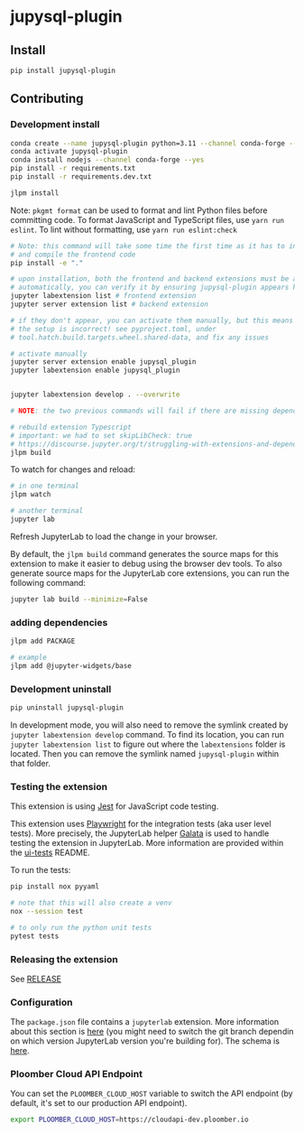 # jupysql-plugin
## Install

```bash
pip install jupysql-plugin
```

## Contributing

### Development install

```sh
conda create --name jupysql-plugin python=3.11 --channel conda-forge --yes
conda activate jupysql-plugin
conda install nodejs --channel conda-forge --yes
pip install -r requirements.txt
pip install -r requirements.dev.txt

jlpm install
```
Note: `pkgmt format` can be used to format and lint Python files before committing code. 
To format JavaScript and TypeScript files, use `yarn run eslint`. To lint without formatting,
use `yarn run eslint:check`

```bash
# Note: this command will take some time the first time as it has to install
# and compile the frontend code
pip install -e "."

# upon installation, both the frontend and backend extensions must be activated
# automatically, you can verify it by ensuring jupysql-plugin appears here:
jupyter labextension list # frontend extension
jupyter server extension list # backend extension

# if they don't appear, you can activate them manually, but this means that
# the setup is incorrect! see pyproject.toml, under
# tool.hatch.build.targets.wheel.shared-data, and fix any issues

# activate manually
jupyter server extension enable jupysql_plugin
jupyter labextension enable jupysql_plugin


jupyter labextension develop . --overwrite

# NOTE: the two previous commands will fail if there are missing dependencies

# rebuild extension Typescript
# important: we had to set skipLibCheck: true
# https://discourse.jupyter.org/t/struggling-with-extensions-and-dependencies-versions/19550
jlpm build
```

To watch for changes and reload:

```bash
# in one terminal
jlpm watch

# another terminal
jupyter lab
```

Refresh JupyterLab to load the change in your browser.

By default, the `jlpm build` command generates the source maps for this extension to make it easier to debug using the browser dev tools. To also generate source maps for the JupyterLab core extensions, you can run the following command:

```bash
jupyter lab build --minimize=False
```

### adding dependencies

```bash
jlpm add PACKAGE

# example
jlpm add @jupyter-widgets/base
```

### Development uninstall

```bash
pip uninstall jupysql-plugin
```

In development mode, you will also need to remove the symlink created by `jupyter labextension develop`
command. To find its location, you can run `jupyter labextension list` to figure out where the `labextensions`
folder is located. Then you can remove the symlink named `jupysql-plugin` within that folder.

### Testing the extension

This extension is using [Jest](https://jestjs.io/) for JavaScript code testing.

This extension uses [Playwright](https://playwright.dev/docs/intro/) for the integration tests (aka user level tests).
More precisely, the JupyterLab helper [Galata](https://github.com/jupyterlab/jupyterlab/tree/master/galata) is used to handle testing the extension in JupyterLab. More information are provided within the [ui-tests](./ui-tests/README.md) README.

To run the tests:

```sh
pip install nox pyyaml

# note that this will also create a venv
nox --session test

# to only run the python unit tests
pytest tests
```

### Releasing the extension

See [RELEASE](RELEASE.md)

### Configuration

The `package.json` file contains a `jupyterlab` extension. More information about
this section is [here](https://github.com/jupyterlab/jupyterlab/blob/main/docs/source/extension/extension_dev.rst) (you might need to switch the git branch dependin on which version JupyterLab version you're building for). The schema is [here](https://github.com/jupyterlab/jupyterlab/blob/main/builder/metadata_schema.json).

### Ploomber Cloud API Endpoint

You can set the `PLOOMBER_CLOUD_HOST` variable to switch the API endpoint (by default, it's set to our production API endpoint).

```sh
export PLOOMBER_CLOUD_HOST=https://cloudapi-dev.ploomber.io
```